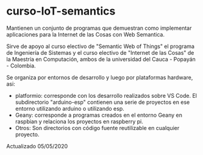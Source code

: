 # curso-IoT-semantics
Mantienen un conjunto de programas que demuestran como implementar aplicaciones para la Internet de las Cosas con Web Semantica.

Sirve de apoyo al curso electivo de "Semantic Web of Things" el programa de Ingeniería de Sistemas y el curso electivo de "Internet de las Cosas" de la Maestría en Computación, ambos de la universidad del Cauca - Popayán - Colombia.

Se organiza por entornos de desarrollo y luego por plataformas hardware, asi:
- platformio: corresponde con los desarrollo realizados sobre VS Code. El subdirectorio "arduino-esp" contienen una serie de proyectos en ese entorno utilizando arduino o utilizando esp.
- Geany: corresponde a programas creados en el entorno Geany en raspbian y relaciona los proyectos en raspberry pi.
- Otros: Son directorios con código fuente reutilizable en cualquier proyecto.

Actualizado 05/05/2020
